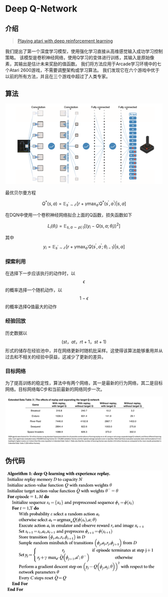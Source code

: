 # Deep Q-Network

## 介绍

> [Playing atari with deep reinforcement learning](https://arxiv.org/pdf/1312.5602v1.pdf)

我们提出了第一个深度学习模型，使用强化学习直接从高维感觉输入成功学习控制策略。 该模型是卷积神经网络，使用Q学习的变体进行训练，其输入是原始像素，其输出是估计未来奖励的值函数。 我们将方法应用于Arcade学习环境中的七个Atari 2600游戏，不需要调整架构或学习算法。 我们发现它在六个游戏中优于以前的所有方法，并且在三个游戏中超过了人类专家。

## 算法

![](../../.gitbook/assets/image%20%2836%29.png)

最优贝尔曼方程

$$Q^{*}(s, a)=\mathbb{E}_{s^{\prime} \sim \mathcal{E}}\left[r+\gamma \max _{a^{\prime}} Q^{*}\left(s^{\prime}, a^{\prime}\right) | s, a\right]$$ 

在DQN中使用一个卷积神经网络拟合上面的Q函数，损失函数如下

$$L_{i}\left(\theta_{i}\right)=\mathbb{E}_{s, a \sim \rho(\cdot)}\left[\left(y_{i}-Q\left(s, a ; \theta_{i}\right)\right)^{2}\right]$$ 

其中 $$y_{i}=\mathbb{E}_{s^{\prime} \sim \mathcal{E}}\left[r+\gamma \max _{a^{\prime}} Q\left(s^{\prime}, a^{\prime} ; \theta_{i-1}\right) | s, a\right]$$ 

### 探索利用

在选择下一步应该执行的动作时，以 $$\epsilon$$ 的概率选择一个随机动作，以 $$1-\epsilon$$ 的概率选择Q值最大的动作

### 经验回放

历史数据以 $$(st，at，rt+1，st + 1 )$$ 形式的储存在经验池中，并在网络更新时随机批采样。这使得该算法能够重用并从过去和不相关的经验中获益，这减少了更新的差异。

### 目标网络

为了提高训练的稳定性，算法中有两个网络，其一是最新的行为网络，其二是目标网络。目标网络每C步和当前最新的网络同步一次。

![](../../.gitbook/assets/image%20%2826%29.png)

## 伪代码

![](../../.gitbook/assets/image%20%285%29.png)



